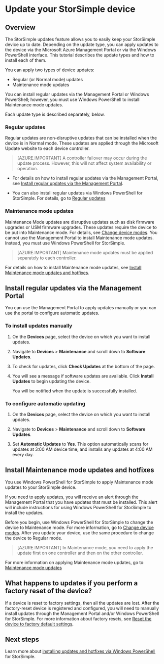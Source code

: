 <properties
   pageTitle="Update your StorSimple device"
   description="Explains how to use the StorSimple update feature to install  regular and maintenance mode updates."
   services="storsimple"
   documentationCenter="NA"
   authors="SharS"
   manager="adinah"
   editor="tysonn" />
<tags 
   ms.service="storsimple"
   ms.devlang="NA"
   ms.topic="article"
   ms.tgt_pltfrm="NA"
   ms.workload="TBD"
   ms.date="04/20/2015"
   ms.author="v-sharos" />

# Update your StorSimple device

## Overview

The StorSimple updates feature allows you to easily keep your StorSimple device up to date. Depending on the update type, you can apply updates to the device via the Microsoft Azure Management Portal or via the Windows PowerShell interface. This tutorial describes the update types and how to install each of them.

You can apply two types of device updates: 

- Regular (or Normal mode) updates
- Maintenance mode updates

You can install regular updates via the Management Portal or Windows PowerShell; however, you must use Windows PowerShell to install Maintenance mode updates. 

Each update type is described separately, below.

### Regular updates

Regular updates are non-disruptive updates that can be installed when the device is in Normal mode. These updates are applied through the Microsoft Update website to each device controller. 

> [AZURE.IMPORTANT] A controller failover may occur during the update process. However, this will not affect system availability or operation.

- For details on how to install regular updates via the Management Portal, see [Install regular updates via the Management Portal](#install-regular-updates-via-the-management-portal).

- You can also install regular updates via Windows PowerShell for StorSimple. For details, go to [Regular updates](https://msdn.microsoft.com/library/azure/dn757751.aspx#BKMK_Regular)

### Maintenance mode updates

Maintenance Mode updates are disruptive updates such as disk firmware upgrades or USM firmware upgrades. These updates require the device to be put into Maintenance mode. For details, see [Change device modes](https://msdn.microsoft.com/library/azure/dn757730.aspx). You cannot use the Management Portal to install Maintenance mode updates. Instead, you must use Windows PowerShell for StorSimple. 

> [AZURE.IMPORTANT] Maintenance mode updates must be applied separately to each controller. 

For details on how to install Maintenance mode updates, see [Install Maintenance mode updates and hotfixes](#install-maintenance-mode-updates-and-hotfixes).

## Install regular updates via the Management Portal

You can use the Management Portal to apply updates manually or you can use the portal to configure automatic updates.

### To install updates manually

1. On the **Devices** page, select the device on which you want to install updates.

2. Navigate to **Devices** > **Maintenance** and scroll down to **Software Updates**.

3. To check for updates, click **Check Updates** at the bottom of the page.

4. You will see a message if software updates are available. Click **Install Updates** to begin updating the device.

    You will be notified when the update is successfully installed.

### To configure automatic updating

1. On the **Devices** page, select the device on which you want to install updates.

2. Navigate to **Devices** > **Maintenance** and scroll down to **Software Updates**.

3. Set **Automatic Updates** to **Yes**. This option automatically scans for updates at 3:00 AM device time, and installs any updates at 4:00 AM every day.

## Install Maintenance mode updates and hotfixes

You use Windows PowerShell for StorSimple to apply Maintenance mode updates to your StorSimple device. 

If you need to apply updates, you will receive an alert through the Management Portal that you have updates that must be installed. This alert will include instructions for using Windows PowerShell for StorSimple to install the updates.

Before you begin, use Windows PowerShell for StorSimple to change the device to Maintenance mode. For more information, go to [Change device modes](https://msdn.microsoft.com/library/azure/dn757730.aspx). After you update your device, use the same procedure to change the device to Regular mode.

> [AZURE.IMPORTANT] In Maintenance mode, you need to apply the update first on one controller and then on the other controller.

For more information on applying Maintenance mode updates, go to [Maintenance mode updates](https://msdn.microsoft.com/library/azure/dn757751.aspx#BKMK_Maintenance)

## What happens to updates if you perform a factory reset of the device?

If a device is reset to factory settings, then all the updates are lost. After the factory-reset device is registered and configured, you will need to manually install updates through the Management Portal and/or Windows PowerShell for StorSimple. For more information about factory resets, see [Reset the device to factory default settings](https://msdn.microsoft.com/library/azure/dn772373.aspx).

## Next steps

Learn more about [installing updates and hotfixes via Windows PowerShell](https://msdn.microsoft.com/library/azure/dn757751.aspx) for StorSimple.
